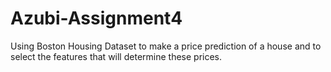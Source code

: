 # Azubi-Assignment4
Using Boston Housing Dataset to make a price prediction of a house and to select the features that will determine these prices.
